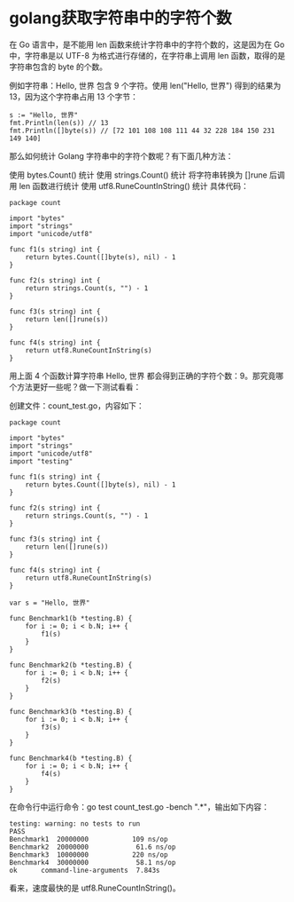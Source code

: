 # golang获取字符串中的字符个数

在 Go 语言中，是不能用 len 函数来统计字符串中的字符个数的，这是因为在 Go 中，字符串是以 UTF-8 为格式进行存储的，在字符串上调用 len 函数，取得的是字符串包含的 byte 的个数。

例如字符串：Hello, 世界 包含 9 个字符。使用 len("Hello, 世界") 得到的结果为 13，因为这个字符串占用 13 个字节：
```
s := "Hello, 世界"
fmt.Println(len(s)) // 13
fmt.Println([]byte(s)) // [72 101 108 108 111 44 32 228 184 150 231 149 140]
```
那么如何统计 Golang 字符串中的字符个数呢？有下面几种方法：

使用 bytes.Count() 统计
使用 strings.Count() 统计
将字符串转换为 []rune 后调用 len 函数进行统计
使用 utf8.RuneCountInString() 统计
具体代码：
```
package count

import "bytes"
import "strings"
import "unicode/utf8"

func f1(s string) int {
    return bytes.Count([]byte(s), nil) - 1
}

func f2(s string) int {
    return strings.Count(s, "") - 1
}

func f3(s string) int {
    return len([]rune(s))
}

func f4(s string) int {
    return utf8.RuneCountInString(s)
}
```
用上面 4 个函数计算字符串 Hello, 世界 都会得到正确的字符个数：9。那究竟哪个方法更好一些呢？做一下测试看看：

创建文件：count_test.go，内容如下：
```
package count

import "bytes"
import "strings"
import "unicode/utf8"
import "testing"

func f1(s string) int {
    return bytes.Count([]byte(s), nil) - 1
}

func f2(s string) int {
    return strings.Count(s, "") - 1
}

func f3(s string) int {
    return len([]rune(s))
}

func f4(s string) int {
    return utf8.RuneCountInString(s)
}

var s = "Hello, 世界"

func Benchmark1(b *testing.B) {
    for i := 0; i < b.N; i++ {
        f1(s)
    }
}

func Benchmark2(b *testing.B) {
    for i := 0; i < b.N; i++ {
        f2(s)
    }
}

func Benchmark3(b *testing.B) {
    for i := 0; i < b.N; i++ {
        f3(s)
    }
}

func Benchmark4(b *testing.B) {
    for i := 0; i < b.N; i++ {
        f4(s)
    }
}
```
在命令行中运行命令：go test count_test.go -bench ".*"，输出如下内容：
```
testing: warning: no tests to run
PASS
Benchmark1	20000000	       109 ns/op
Benchmark2	20000000	        61.6 ns/op
Benchmark3	10000000	       220 ns/op
Benchmark4	30000000	        58.1 ns/op
ok  	command-line-arguments	7.843s
```
看来，速度最快的是 utf8.RuneCountInString()。
